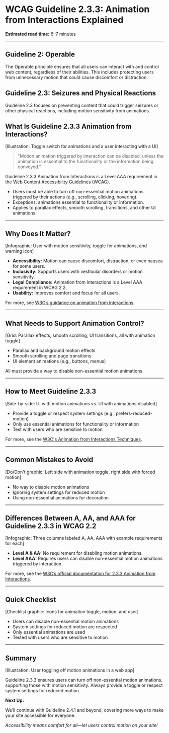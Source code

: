 <!--
title: WCAG Guideline 2.3.3: Animation from Interactions Explained
series: Making the Web Accessible for All
description: A practical guide to WCAG Guideline 2.3.3 (Animation from Interactions)—what it means, why it matters, and how to let users turn off non-essential animations triggered by their actions.
keywords: wcag 2.3.3, animation from interactions, accessibility, web standards, motion sensitivity, user control
image: wcag-2-3-3-animation-from-interactions.png
imageAlt: Illustration of a toggle switch for animations and a user interacting with a UI
-->

# **WCAG Guideline 2.3.3: Animation from Interactions Explained**

**Estimated read time:** 6–7 minutes

---

## **Guideline 2: Operable**

The Operable principle ensures that all users can interact with and control web content, regardless of their abilities. This includes protecting users from unnecessary motion that could cause discomfort or distraction.

## **Guideline 2.3: Seizures and Physical Reactions**

Guideline 2.3 focuses on preventing content that could trigger seizures or other physical reactions, including motion sensitivity from animations.

## **What Is Guideline 2.3.3 Animation from Interactions?**

[Illustration: Toggle switch for animations and a user interacting with a UI]

> "Motion animation triggered by interaction can be disabled, unless the animation is essential to the functionality or the information being conveyed."

Guideline 2.3.3 Animation from Interactions is a Level AAA requirement in the [Web Content Accessibility Guidelines (WCAG)](https://www.w3.org/WAI/WCAG22/quickref/#animation-from-interactions).

- Users must be able to turn off non-essential motion animations triggered by their actions (e.g., scrolling, clicking, hovering).
- Exceptions: animations essential to functionality or information.
- Applies to parallax effects, smooth scrolling, transitions, and other UI animations.

---

## **Why Does It Matter?**

[Infographic: User with motion sensitivity, toggle for animations, and warning icon]

- **Accessibility:** Motion can cause discomfort, distraction, or even nausea for some users.
- **Inclusivity:** Supports users with vestibular disorders or motion sensitivity.
- **Legal Compliance:** Animation from Interactions is a Level AAA requirement in WCAG 2.2.
- **Usability:** Improves comfort and focus for all users.

For more, see [W3C’s guidance on animation from interactions](https://www.w3.org/WAI/WCAG22/Understanding/animation-from-interactions.html).

---

## **What Needs to Support Animation Control?**

[Grid: Parallax effects, smooth scrolling, UI transitions, all with animation toggle]

- Parallax and background motion effects
- Smooth scrolling and page transitions
- UI element animations (e.g., buttons, menus)

All must provide a way to disable non-essential motion animations.

---

## **How to Meet Guideline 2.3.3**

[Side-by-side: UI with motion animations vs. UI with animations disabled]

- Provide a toggle or respect system settings (e.g., prefers-reduced-motion)
- Only use essential animations for functionality or information
- Test with users who are sensitive to motion

For more, see the [W3C's Animation from Interactions Techniques](https://www.w3.org/WAI/WCAG22/Techniques/css/C39).

---

## **Common Mistakes to Avoid**

[Do/Don't graphic: Left side with animation toggle, right side with forced motion]

- No way to disable motion animations
- Ignoring system settings for reduced motion
- Using non-essential animations for decoration

---

## **Differences Between A, AA, and AAA for Guideline 2.3.3 in WCAG 2.2**

[Infographic: Three columns labeled A, AA, AAA with example requirements for each]

- **Level A & AA:** No requirement for disabling motion animations.
- **Level AAA:** Requires users can disable non-essential motion animations triggered by interaction.

For more, see the [W3C’s official documentation for 2.3.3 Animation from Interactions](https://www.w3.org/WAI/WCAG22/Understanding/animation-from-interactions.html).

---

## **Quick Checklist**

[Checklist graphic: Icons for animation toggle, motion, and user]

- Users can disable non-essential motion animations
- System settings for reduced motion are respected
- Only essential animations are used
- Tested with users who are sensitive to motion

---

## **Summary**

[Illustration: User toggling off motion animations in a web app]

Guideline 2.3.3 ensures users can turn off non-essential motion animations, supporting those with motion sensitivity. Always provide a toggle or respect system settings for reduced motion.

**Next Up:**

We’ll continue with Guideline 2.4.1 and beyond, covering more ways to make your site accessible for everyone.

*Accessibility means comfort for all—let users control motion on your site!*
